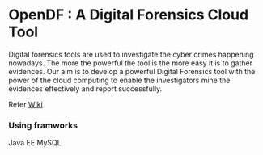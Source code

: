 OpenDF : A Digital Forensics Cloud Tool
======

Digital forensics tools are used to investigate the cyber crimes happening nowadays. The more the powerful the tool is the more easy it is to gather evidences. Our aim is to develop a powerful Digital Forensics tool with the power of the cloud computing to enable the investigators mine the evidences effectively and report successfully.

Refer [Wiki](https://github.com/scorelab/OpenDF/wiki) 

### Using framworks
Java EE
MySQL
